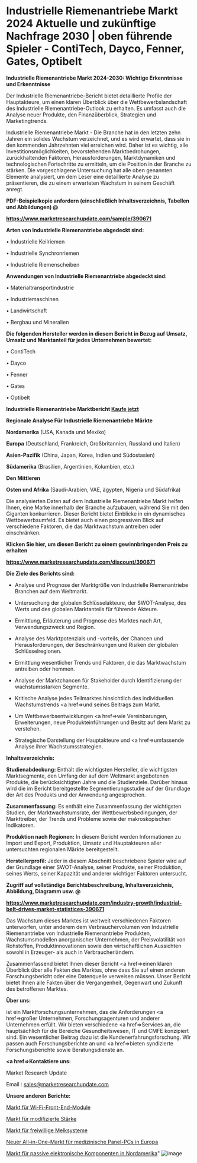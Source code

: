 # Industrielle Riemenantriebe Markt 2024 Aktuelle und zukünftige Nachfrage 2030 | oben führende Spieler - ContiTech, Dayco, Fenner, Gates, Optibelt

<strong>Industrielle Riemenantriebe Markt 2024-2030: Wichtige Erkenntnisse und Erkenntnisse</strong>

Der Industrielle Riemenantriebe-Bericht bietet detaillierte Profile der Hauptakteure, um einen klaren Überblick über die Wettbewerbslandschaft des Industrielle Riemenantriebe-Outlook zu erhalten. Es umfasst auch die Analyse neuer Produkte, den Finanzüberblick, Strategien und Marketingtrends.

Industrielle Riemenantriebe Markt - Die Branche hat in den letzten zehn Jahren ein solides Wachstum verzeichnet, und es wird erwartet, dass sie in den kommenden Jahrzehnten viel erreichen wird. Daher ist es wichtig, alle Investitionsmöglichkeiten, bevorstehenden Marktbedrohungen, zurückhaltenden Faktoren, Herausforderungen, Marktdynamiken und technologischen Fortschritte zu ermitteln, um die Position in der Branche zu stärken. Die vorgeschlagene Untersuchung hat alle oben genannten Elemente analysiert, um dem Leser eine detaillierte Analyse zu präsentieren, die zu einem erwarteten Wachstum in seinem Geschäft anregt.



<strong><b>PDF-Beispielkopie anfordern (einschließlich Inhaltsverzeichnis, Tabellen und Abbildungen) @ </b></strong>

<strong><a href=https://www.marketresearchupdate.com/sample/390671>

<strong>https://www.marketresearchupdate.com/sample/390671</u></a></strong></strong>



<strong>Arten von Industrielle Riemenantriebe abgedeckt sind:</strong>

• Industrielle Keilriemen

• Industrielle Synchronriemen

• Industrielle Riemenscheiben



<strong>Anwendungen von Industrielle Riemenantriebe abgedeckt sind:</strong>

• Materialtransportindustrie

• Industriemaschinen

• Landwirtschaft

• Bergbau und Mineralien



<strong>Die folgenden Hersteller werden in diesem Bericht in Bezug auf Umsatz, Umsatz und Marktanteil für jedes Unternehmen bewertet:</strong>

• ContiTech

• Dayco

• Fenner

• Gates

• Optibelt



<strong>Industrielle Riemenantriebe Marktbericht <a href=https://www.marketresearchupdate.com/buynow/390671>Kaufe jetzt</a></strong>



<strong>Regionale Analyse Für Industrielle Riemenantriebe Märkte</strong>



<strong>Nordamerika</strong> (USA, Kanada und Mexiko)



<strong>Europa</strong> (Deutschland, Frankreich, Großbritannien, Russland und Italien)



<strong>Asien-Pazifik</strong> (China, Japan, Korea, Indien und Südostasien)



<strong>Südamerika</strong> (Brasilien, Argentinien, Kolumbien, etc.)



<strong>Den Mittleren</strong> 

<strong>Osten und Afrika</strong> (Saudi-Arabien, VAE, ägypten, Nigeria und Südafrika)

Die analysierten Daten auf dem Industrielle Riemenantriebe Markt helfen Ihnen, eine Marke innerhalb der Branche aufzubauen, während Sie mit den Giganten konkurrieren. Dieser Bericht bietet Einblicke in ein dynamisches Wettbewerbsumfeld. Es bietet auch einen progressiven Blick auf verschiedene Faktoren, die das Marktwachstum antreiben oder einschränken.



<strong>Klicken Sie hier, um diesen Bericht zu einem gewinnbringenden Preis zu erhalten
</strong>

<strong><a href=https://www.marketresearchupdate.com/discount/390671>https://www.marketresearchupdate.com/discount/390671</b></u></strong></a>



<strong>Die Ziele des Berichts sind:</strong>

- Analyse und Prognose der Marktgröße von Industrielle Riemenantriebe Branchen auf dem Weltmarkt.

- Untersuchung der globalen Schlüsselakteure, der SWOT-Analyse, des Werts und des globalen Marktanteils für führende Akteure.

- Ermittlung, Erläuterung und Prognose des Marktes nach Art, Verwendungszweck und Region.

- Analyse des Marktpotenzials und -vorteils, der Chancen und Herausforderungen, der Beschränkungen und Risiken der globalen Schlüsselregionen.

- Ermittlung wesentlicher Trends und Faktoren, die das Marktwachstum antreiben oder hemmen.

- Analyse der Marktchancen für Stakeholder durch Identifizierung der wachstumsstarken Segmente.

- Kritische Analyse jedes Teilmarktes hinsichtlich des individuellen Wachstumstrends <a href=>und</a> seines Beitrags zum Markt.

- Um Wettbewerbsentwicklungen <a href=>wie</a> Vereinbarungen, Erweiterungen, neue Produkteinführungen und Besitz auf dem Markt zu verstehen.

- Strategische Darstellung der Hauptakteure und <a href=>umfas</a>sende Analyse ihrer Wachstumsstrategien.



<strong>Inhaltsverzeichnis:</strong>



<strong>Studienabdeckung:</strong> Enthält die wichtigsten Hersteller, die wichtigsten Marktsegmente, den Umfang der auf dem Weltmarkt angebotenen Produkte, die berücksichtigten Jahre und die Studienziele. Darüber hinaus wird die im Bericht bereitgestellte Segmentierungsstudie auf der Grundlage der Art des Produkts und der Anwendung angesprochen.



<strong>Zusammenfassung:</strong> Es enthält eine Zusammenfassung der wichtigsten Studien, der Marktwachstumsrate, der Wettbewerbsbedingungen, der Markttreiber, der Trends und Probleme sowie der makroskopischen Indikatoren.



<strong>Produktion nach Regionen:</strong> In diesem Bericht werden Informationen zu Import und Export, Produktion, Umsatz und Hauptakteuren aller untersuchten regionalen Märkte bereitgestellt.



<strong>Herstellerprofil:</strong> Jeder in diesem Abschnitt beschriebene Spieler wird auf der Grundlage einer SWOT-Analyse, seiner Produkte, seiner Produktion, seines Werts, seiner Kapazität und anderer wichtiger Faktoren untersucht.



<strong><b>Zugriff auf vollständige Berichtsbeschreibung, Inhaltsverzeichnis, Abbildung, Diagramm usw. @ </b></strong>

<strong><a href=https://www.marketresearchupdate.com/industry-growth/industrial-belt-drives-market-statistices-390671>https://www.marketresearchupdate.com/industry-growth/industrial-belt-drives-market-statistices-390671</a></strong>

Das Wachstum dieses Marktes ist weltweit verschiedenen Faktoren unterworfen, unter anderem dem Verbrauchervolumen von Industrielle Riemenantriebe von Industrielle Riemenantriebe Produkten, Wachstumsmodellen anorganischer Unternehmen, der Preisvolatilität von Rohstoffen, Produktinnovationen sowie den wirtschaftlichen Aussichten sowohl in Erzeuger- als auch in Verbraucherländern.

Zusammenfassend bietet Ihnen dieser Bericht <a href=>einen</a> klaren Überblick über alle Fakten des Marktes, ohne dass Sie auf einen anderen Forschungsbericht oder eine Datenquelle verweisen müssen. Unser Bericht bietet Ihnen alle Fakten über die Vergangenheit, Gegenwart und Zukunft des betroffenen Marktes.



<strong>Über uns:</strong>

 ist ein Marktforschungsunternehmen, das die Anforderungen <a href=>großer</a> Unternehmen, Forschungsagenturen und anderer Unternehmen erfüllt. Wir bieten verschiedene <a href=>Services</a> an, die hauptsächlich für die Bereiche Gesundheitswesen, IT und CMFE konzipiert sind. Ein wesentlicher Beitrag dazu ist die Kundenerfahrungsforschung. Wir passen auch Forschungsberichte an und <a href=>bieten</a> syndizierte Forschungsberichte sowie Beratungsdienste an.



<strong><a href=>Kontaktiere uns:</a></strong>

Market Research Update

Email : sales@marketresearchupdate.com



<strong>Unsere anderen Berichte:</strong>

<a href=https://www.linkedin.com/pulse/wi-fi-front-end-modules-market-latest-report>Markt für Wi-Fi-Front-End-Module</a>

<a href=https://www.linkedin.com/pulse/modified-starch-market-2023-top-key-players>Markt für modifizierte Stärke</a>

<a href=https://www.linkedin.com/pulse/voluntary-milking-system-market-sizing-up-anticipating>Markt für freiwillige Melksysteme</a>

<a href=https://www.linkedin.com/pulse/europe-new-all-in-one-medical-panel-pc-market>Neuer All-in-One-Markt für medizinische Panel-PCs in Europa</a>

<a href=https://www.linkedin.com/pulse/north-america-passive-electronic-components-market-2023-2030>Markt für passive elektronische Komponenten in Nordamerika</a>"
![image](https://github.com/Gayatrikarjule/Market-Analysis-361/assets/97346546/083c86d1-5a25-448a-89f5-0ba2dd9eb47d)

